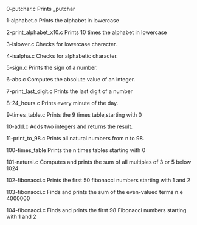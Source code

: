 0-putchar.c
Prints _putchar

1-alphabet.c
Prints the alphabet in lowercase

2-print_alphabet_x10.c
Prints 10 times the alphabet in lowercase

3-islower.c
Checks for lowercase character.

4-isalpha.c
Checks for alphabetic character.

5-sign.c
Prints the sign of a number.

6-abs.c
Computes the absolute value of an integer.

7-print_last_digit.c
Prints the last digit of a number

8-24_hours.c
Prints every minute of the day.

9-times_table.c
Prints the 9 times table,starting with 0

10-add.c
Adds two integers and returns the result.

11-print_to_98.c
Prints all natural numbers from n to 98.

100-times_table
Prints the n times tables starting with 0

101-natural.c
Computes and prints the sum of all multiples of 3 or 5 below 1024

102-fibonacci.c
Prints the first 50 fibonacci numbers starting with 1 and 2

103-fibonacci.c
Finds and prints the sum of the even-valued terms n.e 4000000

104-fibonacci.c
Finds and prints the first 98 Fibonacci numbers starting with 1 and 2
